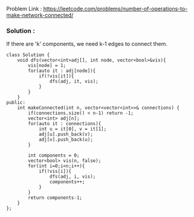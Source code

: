 Problem Link : https://leetcode.com/problems/number-of-operations-to-make-network-connected/

### Solution : 

If there are 'k' components, we need k-1 edges to connect them.


```
class Solution {
    void dfs(vector<int>adj[], int node, vector<bool>&vis){
        vis[node] = 1;
        for(auto it : adj[node]){
            if(!vis[it]){
                dfs(adj, it, vis);
            }
        }
    }
public:
    int makeConnected(int n, vector<vector<int>>& connections) {
        if(connections.size() < n-1) return -1;
        vector<int> adj[n];
        for(auto it : connections){
            int u = it[0], v = it[1];
            adj[u].push_back(v);
            adj[v].push_back(u);
        }
        
        int components = 0;
        vector<bool> vis(n, false);
        for(int i=0;i<n;i++){
            if(!vis[i]){
                dfs(adj, i, vis);
                components++;
            }
        }
        return components-1;
    }
};
```